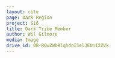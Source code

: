 ```yaml
---
layout: cite
page: Dark Region
project: S16
title: Dark Tribe Member
author: Wil Gilmore
media: Image
drive_id: 0B-R6wZWb9lqhdnI5elJEUnI2ZVk
---
```

